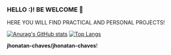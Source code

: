 ### HELLO :)! BE WELCOME 👋
   HERE YOU WILL FIND PRACTICAL AND PERSONAL PROJECTS!


   
[![Anurag's GitHub stats](https://github-readme-stats.vercel.app/api?username=jhonatan-chaves)](https://github.com/anuraghazra/github-readme-stats)
[![Top Langs](https://github-readme-stats.vercel.app/api/top-langs/?username=anuraghazra)](https://github.com/anuraghazra/github-readme-stats)

**jhonatan-chaves/jhonatan-chaves**!


